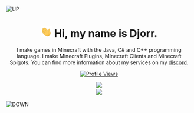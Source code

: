 ![UP](https://user-images.githubusercontent.com/72404424/188732122-1470f20d-fc48-4f91-9243-20307da78635.png)

<h1 align="center"><img src="https://raw.githubusercontent.com/ABSphreak/ABSphreak/master/gifs/Hi.gif" width="30px"> Hi, my name is Djorr.</h1>

<p align="center">I make games in Minecraft with the Java, C# and C++ programming language. I make Minecraft Plugins, Minecraft Clients and Minecraft Spigots. You can find more information about my services on my <a href="https://discord.rubixdevelopment.nl/">discord</a>.</p>

<a href="https://github.com/Djorr">
  <p align="center">
    <img src="https://komarev.com/ghpvc/?username=Djorr" alt="Profile Views">
  </p>
</a>

<p align="center">
  <img src="https://github-readme-stats.vercel.app/api?username=Djorr&show_icons=true&theme=github_dark" /><br>
  <img src="https://github-readme-stats.vercel.app/api/top-langs/?username=Djorr&hide=TeX&layout=compact&theme=github_dark" />
</p>

![DOWN](https://user-images.githubusercontent.com/72404424/188732155-8323db96-01c9-4ec8-b451-96cb48c3ac58.png)

